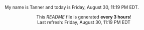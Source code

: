 My name is Tanner and today is Friday, August 30, 11:19 PM EDT.

<p align="center">This <i>README</i> file is generated <b>every 3 hours</b>!</br>Last refresh: Friday, August 30, 11:19 PM EDT<br /></p>
